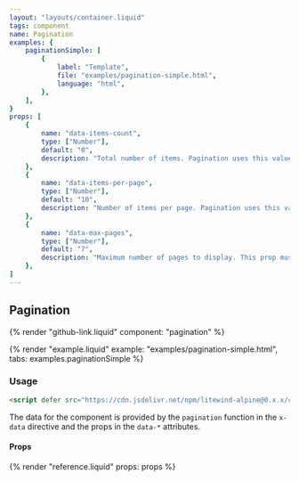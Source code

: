 ```yaml
---
layout: "layouts/container.liquid"
tags: component
name: Pagination
examples: {
    paginationSimple: [
        {
            label: "Template",
            file: "examples/pagination-simple.html",
            language: "html",
        },
    ],
}
props: [
    {
        name: "data-items-count",
        type: ["Number"],
        default: "0",
        description: "Total number of items. Pagination uses this value to compute the number of pages to render. It is usually provided by another component that uses pagination for navigation.",
    },
    {
        name: "data-items-per-page",
        type: ["Number"],
        default: "10",
        description: "Number of items per page. Pagination uses this value to compute the number of pages to render. It is usually provided by another component that uses pagination for navigation. `0` disables pagination (displays only 1 page).",
    },
    {
        name: "data-max-pages",
        type: ["Number"],
        default: "7",
        description: "Maximum number of pages to display. This prop must have value of 3 or more.",
    },
]
---
```

## Pagination

{% render "github-link.liquid" component: "pagination" %}

{% render "example.liquid" example: "examples/pagination-simple.html", tabs: examples.paginationSimple %}

### Usage

```html
<script defer src="https://cdn.jsdelivr.net/npm/litewind-alpine@0.x.x/components/pagination/dist/cdn.min.js"></script>
```

The data for the component is provided by the `pagination` function in the `x-data` directive and the props in the `data-*` attributes.

#### Props

{% render "reference.liquid" props: props %}
